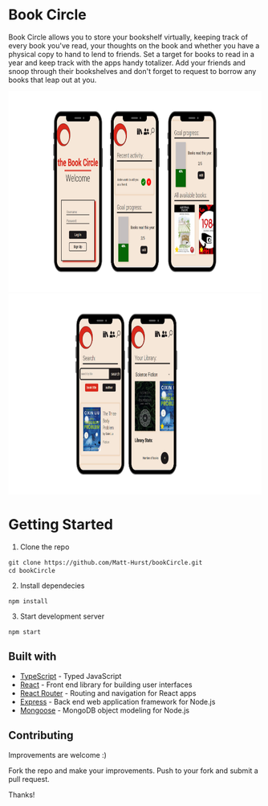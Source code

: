# Book Circle
Book Circle allows you to store your bookshelf virtually, keeping track of every book you've read, your thoughts on the book and whether you have a physical copy to hand to lend to friends. Set a target for books to read in a year and keep track with the apps handy totalizer. Add your friends and snoop through their bookshelves and don't forget to request to borrow any books that leap out at you. 

<img src="/client/src/images/readMe1.png" height="400"/>
<img src="/client/src/images/readMe2.png" height="400"/>

# Getting Started
1. Clone the repo

```
git clone https://github.com/Matt-Hurst/bookCircle.git
cd bookCircle
```
2. Install dependecies

```
npm install
```
3. Start development server
```
npm start
```
## Built with
* [TypeScript](https://www.typescriptlang.org/) - Typed JavaScript 
* [React](https://reactjs.org/) - Front end library for building user interfaces
* [React Router](https://reactrouter.com/) - Routing and navigation for React apps
* [Express](https://expressjs.com/) - Back end web application framework for Node.js
* [Mongoose](https://mongoosejs.com/) - MongoDB object modeling for Node.js


## Contributing

Improvements are welcome :)

Fork the repo and make your improvements. Push to your fork and submit a pull request.

Thanks!
